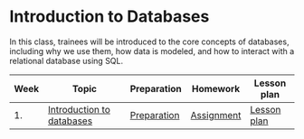# Introduction to Databases

In this class, trainees will be introduced to the core concepts of databases, including why we use them, how data is modeled, and how to interact with a relational database using SQL.

| Week | Topic                                          | Preparation                           | Homework                            | Lesson plan                           |
| ---- | ---------------------------------------------- | ------------------------------------- | ----------------------------------- | ------------------------------------- |
| 1.   | [Introduction to databases](./week1/README.md) | [Preparation](./week1/preparation.md) | [Assignment](./week1/assignment.md) | [Lesson plan](./week1/lesson-plan.md) |
